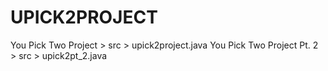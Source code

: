 # UPICK2PROJECT
You Pick Two Project > src > upick2project.java
You Pick Two Project Pt. 2 > src > upick2pt_2.java
